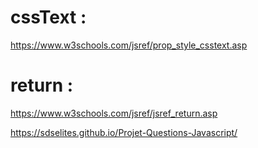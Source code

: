 # cssText :

https://www.w3schools.com/jsref/prop_style_csstext.asp

# return :

https://www.w3schools.com/jsref/jsref_return.asp



https://sdselites.github.io/Projet-Questions-Javascript/
